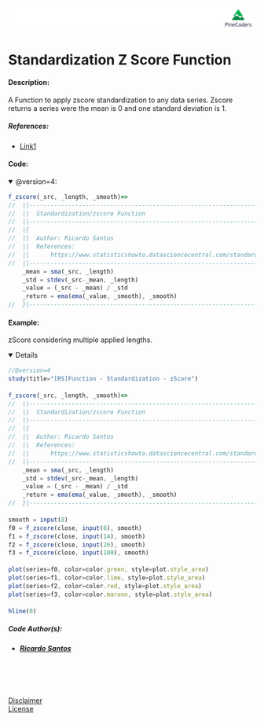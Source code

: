 ![PineCoders](/images/PineCodersLong.png "PineCoders")

# Standardization Z Score Function

#### Description:

A Function to apply zscore standardization to any data series.
Zscore returns a series were the mean is 0 and one standard deviation is 1.

##### References:
  * [Link1](https://www.statisticshowto.datasciencecentral.com/standardized-values-examples/ "link1")

#### Code:

<details open>
  <!-- leave a blank line after summary -->
  <summary>@version=4:</summary>

```javascript
f_zscore(_src, _length, _smooth)=>
//  ||-------------------------------------------------------------------------||
//  ||  Standardization/zscore Function                                    ||
//  ||-------------------------------------------------------------------------||
//  |{
//  ||  Author: Ricardo Santos
//  ||  References: 
//  ||      https://www.statisticshowto.datasciencecentral.com/standardized-values-examples/
//  ||-------------------------------------------------------------------------||
    _mean = sma(_src, _length)
    _std = stdev(_src-_mean, _length)
    _value = (_src - _mean) / _std
    _return = ema(ema(_value, _smooth), _smooth)
//  }|--------------------------------------------------------------------<•
```
</details>


#### Example:

zScore considering multiple applied lengths.<br/>

<details open>
  <!-- leave a blank line after summary -->
  <!--<summary>Code:</summary> -->

<!--  -->
<!-- code goes between the backticks: -->
```javascript
//@version=4
study(title="[RS]Function - Standardization - zScore")

f_zscore(_src, _length, _smooth)=>
//  ||-------------------------------------------------------------------------||
//  ||  Standardization/zscore Function                                    ||
//  ||-------------------------------------------------------------------------||
//  |{
//  ||  Author: Ricardo Santos
//  ||  References: 
//  ||      https://www.statisticshowto.datasciencecentral.com/standardized-values-examples/
//  ||-------------------------------------------------------------------------||
    _mean = sma(_src, _length)
    _std = stdev(_src-_mean, _length)
    _value = (_src - _mean) / _std
    _return = ema(ema(_value, _smooth), _smooth)
//  }|--------------------------------------------------------------------<•

smooth = input(8)
f0 = f_zscore(close, input(6), smooth)
f1 = f_zscore(close, input(14), smooth)
f2 = f_zscore(close, input(26), smooth)
f3 = f_zscore(close, input(100), smooth)

plot(series=f0, color=color.green, style=plot.style_area)
plot(series=f1, color=color.lime, style=plot.style_area)
plot(series=f2, color=color.red, style=plot.style_area)
plot(series=f3, color=color.maroon, style=plot.style_area)

hline(0)
```
</details>

##### Code Author(s):
  * ##### [Ricardo Santos](https://www.tradingview.com/u/RicardoSantos/ "@Tradingview.") 

<br/>
<br/>
<br/>

[Disclaimer](/./DISCLAIMER.md "Disclaimer.")<br/>
[License](/./LICENSE "License.")
